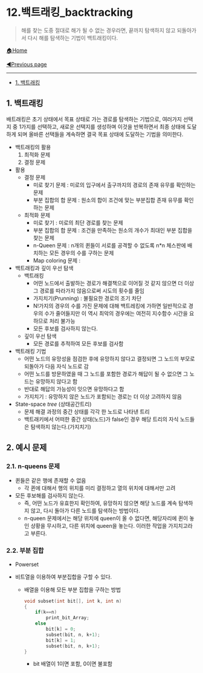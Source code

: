 # 12.백트래킹_backtracking

>해를 찾는 도중 절대로 해가 될 수 없는 경우라면, 끝까지 탐색하지 않고 되돌아가서 다시 해를 탐색하는 기법이 백트래킹이다.

[🏠Home](https://github.com/batboy118/Study_Note)

[◀Previous page ](./)

---

<!-- TOC -->

- [1. 백트래킹](#1-백트래킹)

<!-- /TOC -->

## 1. 백트래킹

배트래킹은 초기 상태에서 목표 상태로 가는 경로를 탐색하는 기법으로, 여러가지 선택지 중 1가지를 선택하고, 새로운 선택지를 생성하며 이것을 반복하면서 최종 상태에 도달하게 되며 올바른 선택들을 계속하면 결국 목표 상태에 도달하는 기법을 의미한다.

- 백트래킹의 활용
  1. 최적화 문제
  2. 결정 문제
- 활용
  - 결정 문제
    - 미로 찾기 문제 : 미로의 입구에서 출구까지의 경로의 존재 유무를 확인하는 문제
    - 부분 집합의 합 문제 : 원소의 합이 조건에 맞는 부분집합 존재 유무를 확인하는 문제
  - 최적화 문제
    - 미로 찾기 : 미로의 최단 경로를 찾는 문제
    - 부분 집합의 합 문제 : 조건을 만족하는 원소의 개수가 최대인 부분 집합을 찾는 문제
    - n-Queen 문제 : n개의 퀸들이 서로를 공격할 수 없도록 n*n 체스판에 배치하는 모든 경우의 수를 구하는 문제
    - Map coloring 문제 : 
- 백트래킹과 깊이 우선 탐색
  - 백트래킹
    - 어떤 노드에서 출발하는 경로가 해결책으로 이어질 것 같지 않으면 더 이상 그 경로를 따라가지 않음으로써 시도의 횟수를 줄임
    - 가지치기(Prunning) : 불필요한 경로의 조기 차단
    - N!가지의 경우의 수를 가진 문제에 대해 백트레킹에 가하면 일반적으로 경우의 수가 줄어들지만 이 역시 최악의 경우에는 여전히 지수함수 시간을 요하므로 처리 불가능
    - 모든 후보를 검사하지 않는다.
  - 깊이 우선 탐색
    - 모든 경로를 추적하여 모든 후보를 검사함
- 백트래킹 기법
  - 어떤 노드의 유망성을 점검한 후에 유망하지 않다고 결정되면 그 노드의 부모로 되돌아가 다음 자식 노드로 감
  - 어떤 노드를 방문하였을 때 그 노드를 포함한 경로가 해답이 될 수 없으면 그 노드는 유망하지 않다고 함
  - 반대로 해답의 가능성이 잇으면 유망하다고 함
  - 가지치기 : 유망하지 않은 노드가 포함되는 경로는 더 이상 고려하지 않음
- State-space *tree* (상태공간트리)
  - 문제 해결 과정의 중간 상태를 각각 한 노드로 나타낸 트리
  - 백트래키에서 어떠한 중간 상태(노드)가 false인 경우 해당 트리의 자식 노드들은 탐색하지 않는다.(가지치기)

## 2. 예시 문제

### 2.1. n-queens 문제

- 퀸들은 같은 행에 존재할 수 없음
  - 각 퀸에 대해서 행의 위치를 미리 결정하고 열의 위치에 대해서만 고려
- 모든 후보해를 검사하지 않는다.
  - 즉, 어떤 노드가 유효한지 확인하여, 유망하지 않으면 해당 노드를 계속 탐색하지 않고, 다시 돌아가 다른 노드를 탐색하는 방법이다.
  - n-queen 문제에서는 해당 위치에 queen이 올 수 없다면, 해당자리에 퀸이 놓인 상황을 무시하고, 다른 위치에 queen을 놓는다. 이러한 작업을 가지치고라고 부른다.

### 2.2. 부분 집합

- Powerset

- 비트열을 이용하여 부분집합을 구할 수 있다.

  - 배열을 이용해 모든 부분 집합을 구하는 방법

    ```c
    void subset(int bit[], int k, int n)
    {
    	if(k==n)
            print_bit_Array;
        else
            bit[k] = 0;
        	subset(bit, n, k+1);
            bit[k] = 1;
        	subset(bit, n, k+1);
    }
    ```

    - bit 배열이 1이면 포함, 0이면 불포함

### 

